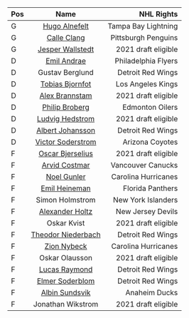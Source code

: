 | Pos | Name | NHL Rights |
| :-- | :--: | ---------: |
| G | [Hugo Alnefelt](https://www.eliteprospects.com/player/346977/hugo-alnefelt) | Tampa Bay Lightning |
| G | [Calle Clang](https://www.eliteprospects.com/player/387511/calle-clang) | Pittsburgh Penguins |
| G | [Jesper Wallstedt](https://www.eliteprospects.com/player/394724/jesper-wallstedt) | 2021 draft eligible |
| D | [Emil Andrae](https://www.eliteprospects.com/player/394716/emil-andrae) | Philadelphia Flyers |
| D | Gustav Berglund | Detroit Red Wings |
| D | [Tobias Bjornfot](https://www.eliteprospects.com/player/344751/tobias-bjornfot) | Los Angeles Kings |
| D | [Alex Brannstam](https://www.eliteprospects.com/player/344798/alex-brannstam) | 2021 draft eligible |
| D | [Philip Broberg](https://www.eliteprospects.com/player/349467/philip-broberg) | Edmonton Oilers |
| D | [Ludvig Hedstrom](https://www.eliteprospects.com/player/344853/ludvig-hedstrom) | 2021 draft eligible |
| D | [Albert Johansson](https://www.eliteprospects.com/player/349991/albert-johansson) | Detroit Red Wings |
| D | [Victor Soderstrom](https://www.eliteprospects.com/player/344555/victor-soderstrom) | Arizona Coyotes |
| F | [Oscar Bjerselius](https://www.eliteprospects.com/player/343066/oscar-bjerselius) | 2021 draft eligible |
| F | [Arvid Costmar](https://www.eliteprospects.com/player/348012/arvid-costmar) | Vancouver Canucks |
| F | [Noel Gunler](https://www.eliteprospects.com/player/393444/noel-gunler) | Carolina Hurricanes |
| F | [Emil Heineman](https://www.eliteprospects.com/player/381844/emil-heineman) | Florida Panthers |
| F | Simon Holmstrom | New York Islanders |
| F | [Alexander Holtz](https://www.eliteprospects.com/player/344808/alexander-holtz) | New Jersey Devils |
| F | Oskar Kvist | 2021 draft eligible |
| F | [Theodor Niederbach](https://www.eliteprospects.com/player/394717/theodor-niederbach) | Detroit Red Wings |
| F | [Zion Nybeck](https://www.eliteprospects.com/player/470015/zion-nybeck) | Carolina Hurricanes |
| F | Oskar Olausson | 2021 draft eligible |
| F | [Lucas Raymond](https://www.eliteprospects.com/player/350702/lucas-raymond) | Detroit Red Wings |
| F | [Elmer Soderblom](https://www.eliteprospects.com/player/350706/elmer-soderblom) | Detroit Red Wings |
| F | [Albin Sundsvik](https://www.eliteprospects.com/player/344692/albin-sundsvik) | Anaheim Ducks |
| F | Jonathan Wikstrom | 2021 draft eligible |